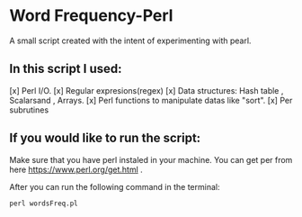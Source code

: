 # Word Frequency-Perl
 
A small script created with the intent of experimenting with pearl.

## In this script I used:
[x] Perl I/O.
[x] Regular expresions(regex)
[x] Data structures: Hash table , Scalarsand , Arrays.
[x] Perl functions to manipulate datas like "sort".
[x] Per subrutines

## If you would like to run the script:
Make sure that you have perl instaled in your machine. You can get per from here https://www.perl.org/get.html .

After you can run the following command in the terminal:

```perl wordsFreq.pl```